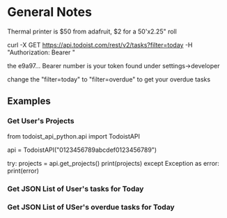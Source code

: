 # General Notes 

Thermal printer is $50 from adafruit, $2 for a 50'x2.25" roll

curl -X GET https://api.todoist.com/rest/v2/tasks?filter=today -H "Authorization: Bearer "

the e9a97... Bearer number is your token found under settings->developer

change the "filter=today" to "filter=overdue" to get your overdue tasks

## Examples

### Get User's Projects 
from todoist_api_python.api import TodoistAPI

api = TodoistAPI("0123456789abcdef0123456789")

try:
    projects = api.get_projects()
    print(projects)
except Exception as error:
    print(error)

### Get JSON List of User's tasks for Today 

### Get JSON List of USer's overdue tasks for Today

